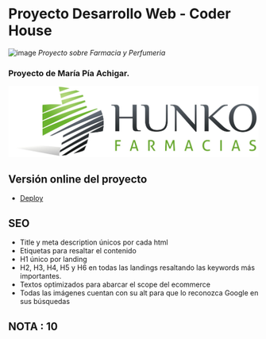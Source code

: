 # Proyecto Desarrollo Web - Coder House
  
![image](https://user-images.githubusercontent.com/76546697/134269611-0e68de3f-c3fa-437f-8268-c859e2dfc46d.png)  _Proyecto sobre Farmacia y Perfumeria_ 


### Proyecto de María Pía Achigar.

![Print del sitio](/multimedia/HunkoLogo.jpg?raw=true)

## Versión online del proyecto

* [Deploy](https://piaachigar.github.io/Pia-ProyectoFarmacia/)

## SEO

* Title y meta description únicos por cada html
* Etiquetas para resaltar el contenido
* H1 único por landing
* H2, H3, H4, H5 y H6 en todas las landings resaltando las keywords más importantes.
* Textos optimizados para abarcar el scope del ecommerce
* Todas las imágenes cuentan con su alt para que lo reconozca Google en sus búsquedas



## NOTA : 10
